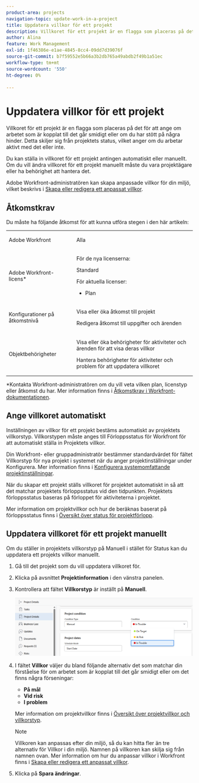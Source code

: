 ```yaml
---
product-area: projects
navigation-topic: update-work-in-a-project
title: Uppdatera villkor för ett projekt
description: Villkoret för ett projekt är en flagga som placeras på det för att ange om arbetet som är kopplat till det går smidigt eller om du har stött på några hinder. Detta skiljer sig från projektets status, vilket anger om du arbetar aktivt med det eller inte.
author: Alina
feature: Work Management
exl-id: 1f46386e-e1ae-4845-8cc4-09dd7d39076f
source-git-commit: b7f59552e5b66a3b2db765a49abdb2f49b1a51ec
workflow-type: tm+mt
source-wordcount: '550'
ht-degree: 0%

---
```


# Uppdatera villkor för ett projekt

Villkoret för ett projekt är en flagga som placeras på det för att ange om arbetet som är kopplat till det går smidigt eller om du har stött på några hinder. Detta skiljer sig från projektets status, vilket anger om du arbetar aktivt med det eller inte.

Du kan ställa in villkoret för ett projekt antingen automatiskt eller manuellt. Om du vill ändra villkoret för ett projekt manuellt måste du vara projektägare eller ha behörighet att hantera det.

Adobe Workfront-administratören kan skapa anpassade villkor för din miljö, vilket beskrivs i [Skapa eller redigera ett anpassat villkor](../../../administration-and-setup/customize-workfront/create-manage-custom-conditions/create-edit-custom-conditions.md).

## Åtkomstkrav

Du måste ha följande åtkomst för att kunna utföra stegen i den här artikeln:

<table style="table-layout:auto"> 
 <col> 
 <col> 
 <tbody> 
  <tr> 
   <td role="rowheader">Adobe Workfront</td> 
   <td><p>Alla</p> </td> 
  </tr> 
  <tr> 
   <td role="rowheader">Adobe Workfront-licens*</td> 
   <td>

För de nya licenserna:
<p>Standard</p>

För aktuella licenser:
<ul><li><p>Plan</p>
    </td> 
  </tr> 
  <tr> 
   <td role="rowheader">Konfigurationer på åtkomstnivå</td> 
   <td> <p>Visa eller öka åtkomst till projekt</p> <p>Redigera åtkomst till uppgifter och ärenden </p> </td> 
  </tr> 
  <tr> 
   <td role="rowheader">Objektbehörigheter</td> 
   <td> <p>Visa eller öka behörigheter för aktiviteter och ärenden för att visa deras villkor</p>
   <p>Hantera behörigheter för aktiviteter och problem för att uppdatera villkoret</p>
     </td> 
  </tr> 
 </tbody> 
</table>

*Kontakta Workfront-administratören om du vill veta vilken plan, licenstyp eller åtkomst du har. Mer information finns i [Åtkomstkrav i Workfront-dokumentationen](/help/quicksilver/administration-and-setup/add-users/access-levels-and-object-permissions/access-level-requirements-in-documentation.md).

## Ange villkoret automatiskt

Inställningen av villkor för ett projekt bestäms automatiskt av projektets villkorstyp. Villkorstypen måste anges till Förloppsstatus för Workfront för att automatiskt ställa in Projektets villkor.

Din Workfront- eller gruppadministratör bestämmer standardvärdet för fältet Villkorstyp för nya projekt i systemet när du anger projektinställningar under Konfigurera. Mer information finns i [Konfigurera systemomfattande projektinställningar](../../../administration-and-setup/set-up-workfront/configure-system-defaults/set-project-preferences.md).

När du skapar ett projekt ställs villkoret för projektet automatiskt in så att det matchar projektets förloppsstatus vid den tidpunkten. Projektets förloppsstatus baseras på förloppet för aktiviteterna i projektet.

Mer information om projektvillkor och hur de beräknas baserat på förloppsstatus finns i [Översikt över status för projektförlopp](../../../manage-work/projects/planning-a-project/project-progress-status.md).

## Uppdatera villkoret för ett projekt manuellt

Om du ställer in projektets villkorstyp på Manuell i stället för Status kan du uppdatera ett projekts villkor manuellt.

1. Gå till det projekt som du vill uppdatera villkoret för.
1. Klicka på avsnittet **Projektinformation** i den vänstra panelen.

1. Kontrollera att fältet **Villkorstyp** är inställt på **Manuell**.

   ![](assets/project-details-overview-select-condition.png)

1. I fältet **Villkor** väljer du bland följande alternativ det som matchar din förståelse för om arbetet som är kopplat till det går smidigt eller om det finns några förseningar:

   * **På mål**
   * **Vid risk**
   * **I problem**

   Mer information om projektvillkor finns i [Översikt över projektvillkor och villkorstyp](../../../manage-work/projects/manage-projects/project-condition-and-condition-type.md).

   >[!NOTE]
   >
   >Villkoren kan anpassas efter din miljö, så du kan hitta fler än tre alternativ för Villkor i din miljö. Namnen på villkoren kan skilja sig från namnen ovan. Mer information om hur du anpassar villkor i Workfront finns i [Skapa eller redigera ett anpassat villkor](../../../administration-and-setup/customize-workfront/create-manage-custom-conditions/create-edit-custom-conditions.md).

1. Klicka på **Spara ändringar**.
